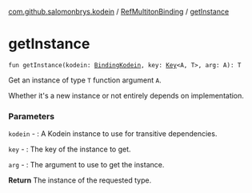 [com.github.salomonbrys.kodein](../index.md) / [RefMultitonBinding](index.md) / [getInstance](.)

# getInstance

`fun getInstance(kodein: `[`BindingKodein`](../../com.github.salomonbrys.kodein.bindings/-binding-kodein/index.md)`, key: `[`Key`](../-kodein/-key/index.md)`<A, T>, arg: A): T`

Get an instance of type `T` function argument `A`.

Whether it's a new instance or not entirely depends on implementation.

### Parameters

`kodein` - : A Kodein instance to use for transitive dependencies.

`key` - : The key of the instance to get.

`arg` - : The argument to use to get the instance.

**Return**
The instance of the requested type.


